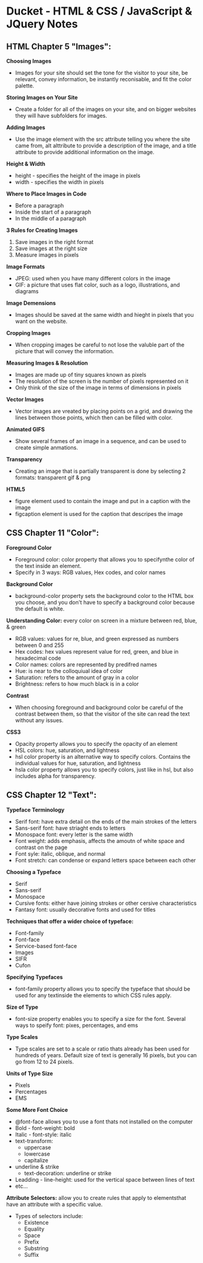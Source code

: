 # Ducket - HTML & CSS / JavaScript & JQuery Notes

## HTML Chapter 5 "Images":
**Choosing Images**
- Images for your site should set the tone for the visitor to your site, be relevant, convey information, be instantly reconisable, and fit the color palette.

**Storing Images on Your Site**
- Create a folder for all of the images on your site, and on bigger websites they will have subfolders for images.

**Adding Images**
- Use the image element with the src attribute telling you where the site came from, alt alttribute to provide a description of the image, and a title attribute to provide additional information on the image.

**Height & Width**
- height - specifies the height of the image in pixels
- width - specifies the width in pixels

**Where to Place Images in Code**
- Before a paragraph
- Inside the start of a paragraph
- In the middle of a paragraph

**3 Rules for Creating Images**
  1. Save images in the right format
  2. Save images at the right size
  3. Measure images in pixels  

**Image Formats**
- JPEG: used when you have many different colors in the image
- GIF: a picture that uses flat color, such as a logo, illustrations, and diagrams

**Image Demensions**
- Images should be saved at the same width and hieght in pixels that you want on the website.

**Cropping Images**
- When cropping images be careful to not lose the valuble part of the picture that will convey the information.

**Measuring Images & Resolution**
- Images are made up of tiny squares known as pixels
- The resolution of the screen is the number of pixels represented on it
- Only think of the size of the image in terms of dimensions in pixels

**Vector Images**
- Vector images are vreated by placing points on a grid, and drawing the lines between those points, which then can be filled with color.

**Animated GIFS**
- Show several frames of an image in a sequence, and can be used to create simple anmations.

**Transparency**
- Creating an image that is partially transparent is done by selecting 2 formats: transparent gif & png

**HTML5**
- figure element used to contain the image and put in a caption with the image
- figcaption element is used for the caption that descripes the image

## CSS Chapter 11 "Color":
**Foreground Color**
- Foreground color: color property that allows you to specifynthe color of the text inside an element.
- Specify in 3 ways: RGB values, Hex codes, and color names

**Background Color**
- background-color property sets the background color to the HTML box you choose, and you don't have to specify a background color because the default is white.

**Understanding Color:** every color on screen in a mixture between red, blue, & green
- RGB values: values for re, blue, and green expressed as numbers between 0 and 255
- Hex codes: hex values represent value for red, green, and blue in hexadecimal code
- Color names: colors are represented by predifred names
- Hue: is near to the colloquiual idea of color
- Saturation: refers to the amount of gray in a color
- Brightness: refers to how much black is in a color

**Contrast**
- When choosing foreground and background color be careful of the contrast between them, so that the visitor of the site can read the text without any issues.

**CSS3**
- Opacity property allows you to specify the opacity of an element
- HSL colors: hue, saturation, and lightness
- hsl color property is an alternative way to specify colors. Contains the individual values for hue, saturation, and lightness
- hsla color property allows you to specify colors, just like in hsl, but also includes alpha for transparency.

## CSS Chapter 12 "Text": 
**Typeface Terminology**
- Serif font: have extra detail on the ends of the main strokes of the letters
- Sans-serif font: have striaght ends to letters
- Monospace font: every letter is the same width
- Font weight: adds emphasis, affects the amoutn of white space and contrast on the page
- Font syle: italic, oblique, and normal 
- Font stretch: can condense or expand letters space between each other

**Choosing a Typeface**
- Serif
- Sans-serif
- Monospace
- Cursive fonts: either have joining strokes or other cersive characteristics
- Fantasy font: usually decorative fonts and used for titles 

**Techniques that offer a wider choice of typeface:**
- Font-family
- Font-face
- Service-based font-face
- Images
- SIFR
- Cufon

**Specifying Typefaces**
- font-family property allows you to specify the typeface that should be used for any textinside the elements to which CSS rules apply.

**Size of Type**
- font-size property enables you to specify a size for the font. Several ways to speify font: pixes, percentages, and ems

**Type Scales**
- Type scales are set to a scale or ratio thats already has been used for hundreds of years. Default size of text is generally 16 pixels, but you can go from 12 to 24 pixels.

**Units of Type Size**
- Pixels
- Percentages
- EMS

**Some More Font Choice**
- @font-face allows you to use a font thats not installed on the computer
- Bold - font-weight: bold
- Italic - font-style: italic
- text-transform:
  * uppercase 
  * lowercase
  * capitalize
- underline & strike
  * text-decoration: underline or strike
- Leadding - line-height: used for the vertical space between lines of text
- etc...

**Attribute Selectors:** allow you to create rules that apply to elementsthat have an attribute with a specific value. 
- Types of selectors include:
  * Existence
  * Equality
  * Space
  * Prefix
  * Substring
  * Suffix


